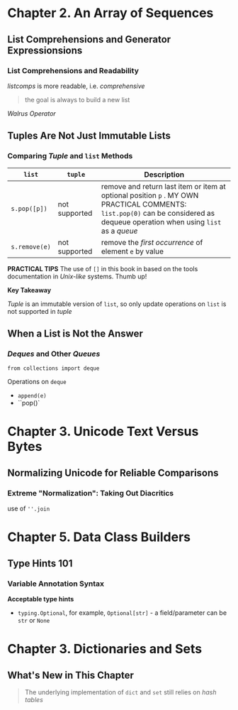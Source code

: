 # Chapter 2. An Array of Sequences
## List Comprehensions and Generator Expressionsions
### List Comprehensions and Readability

*listcomps* is more readable, i.e. *comprehensive*

> the goal is always to build a new list

*Walrus Operator*

## Tuples Are Not Just Immutable Lists
### Comparing *Tuple* and `list` Methods
 `list`       | `tuple`         | Description
--------------|-----------------|-------------------------------------------------------------------------------------------------------------------------------------------------------------------------------
`s.pop([p])`  | not supported   | remove and return last item or item at optional position `p` . MY OWN PRACTICAL COMMENTS: `list.pop(0)` can be considered as dequeue operation when using `list` as a *queue*
`s.remove(e)` | not supported   | remove the *first occurrence* of element `e` by value

**PRACTICAL TIPS**
The use of `[]` in this book in based on the tools documentation in *Unix-like* systems. Thumb up!





**Key Takeaway**

*Tuple* is an immutable version of `list`, so only update operations on `list` is not supported in *tuple*

## When a List is Not the Answer
### *Deques* and Other *Queues*
`from collections import deque`

Operations on `deque`

* `append(e)`
* ``pop()`

# Chapter 3. Unicode Text Versus Bytes
## Normalizing Unicode for Reliable Comparisons
### Extreme "Normalization": Taking Out Diacritics
use of `''.join`
# Chapter 5. Data Class Builders
## Type Hints 101
### Variable Annotation Syntax

**Acceptable type hints**

* `typing.Optional`, for example, `Optional[str]` - a field/parameter can be `str` or `None`

# Chapter 3. Dictionaries and Sets
## What's New in This Chapter
> The underlying implementation of `dict` and `set` still relies on *hash tables*


